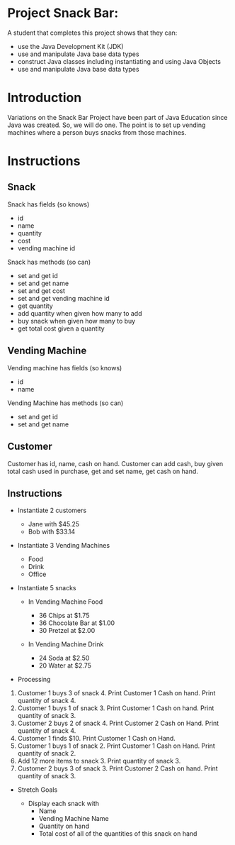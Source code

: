 # Project Snack Bar:

A student that completes this project shows that they can:

- use the Java Development Kit (JDK)
- use and manipulate Java base data types
- construct Java classes including instantiating and using Java Objects
- use and manipulate Java base data types

# Introduction

Variations on the Snack Bar Project have been part of Java Education
since Java was created. So, we will do one. The point is to set up
vending machines where a person buys snacks from those machines.

# Instructions

## Snack

Snack has fields (so knows)

- id
- name
- quantity
- cost
- vending machine id

Snack has methods (so can)

- set and get id
- set and get name
- set and get cost
- set and get vending machine id
- get quantity
- add quantity when given how many to add
- buy snack when given how many to buy
- get total cost given a quantity

## Vending Machine

Vending machine has fields (so knows)

- id
- name

Vending Machine has methods (so can)

- set and get id
- set and get name

## Customer

Customer has id, name, cash on hand.
Customer can add cash, buy given total cash used in purchase, get and set name, get cash on hand.

## Instructions

- Instantiate 2 customers

  - Jane with \$45.25
  - Bob with \$33.14

- Instantiate 3 Vending Machines

  - Food
  - Drink
  - Office

- Instantiate 5 snacks
  - In Vending Machine Food
    - 36 Chips at \$1.75
    - 36 Chocolate Bar at \$1.00
    - 30 Pretzel at \$2.00
  - In Vending Machine Drink

    - 24 Soda at \$2.50
    - 20 Water at \$2.75
- Processing

1. Customer 1 buys 3 of snack 4. Print Customer 1 Cash on hand. Print quantity of snack 4.
2. Customer 1 buys 1 of snack 3. Print Customer 1 Cash on hand. Print quantity of snack 3.
3. Customer 2 buys 2 of snack 4. Print Customer 2 Cash on Hand. Print quantity of snack 4.
4. Customer 1 finds \$10. Print Customer 1 Cash on Hand.
5. Customer 1 buys 1 of snack 2. Print Customer 1 Cash on Hand. Print quantity of snack 2.
6. Add 12 more items to snack 3. Print quantity of snack 3.
7. Customer 2 buys 3 of snack 3. Print Customer 2 Cash on hand. Print quantity of snack 3.

- Stretch Goals

  - Display each snack with
    - Name
    - Vending Machine Name
    - Quantity on hand
    - Total cost of all of the quantities of this snack on hand
